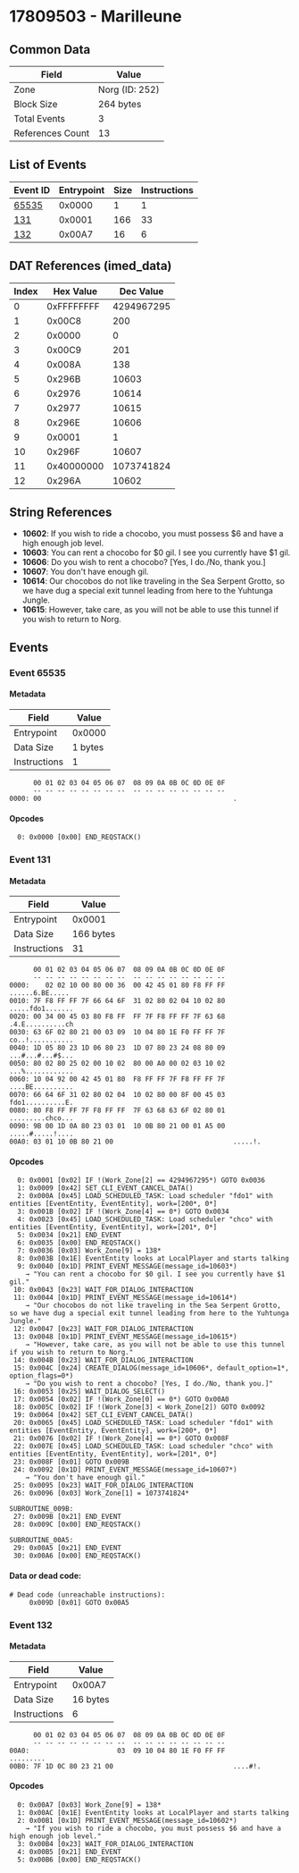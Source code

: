 # 17809503 - Marilleune

## Common Data

| Field            | Value          |
|------------------|----------------|
| Zone             | Norg (ID: 252) |
| Block Size       | 264 bytes      |
| Total Events     | 3              |
| References Count | 13             |

## List of Events

| Event ID              | Entrypoint   |   Size |   Instructions |
|-----------------------|--------------|--------|----------------|
| [65535](#event-65535) | 0x0000       |      1 |              1 |
| [131](#event-131)     | 0x0001       |    166 |             33 |
| [132](#event-132)     | 0x00A7       |     16 |              6 |

## DAT References (imed_data)

|   Index | Hex Value   |   Dec Value |
|---------|-------------|-------------|
|       0 | 0xFFFFFFFF  |  4294967295 |
|       1 | 0x00C8      |         200 |
|       2 | 0x0000      |           0 |
|       3 | 0x00C9      |         201 |
|       4 | 0x008A      |         138 |
|       5 | 0x296B      |       10603 |
|       6 | 0x2976      |       10614 |
|       7 | 0x2977      |       10615 |
|       8 | 0x296E      |       10606 |
|       9 | 0x0001      |           1 |
|      10 | 0x296F      |       10607 |
|      11 | 0x40000000  |  1073741824 |
|      12 | 0x296A      |       10602 |

## String References

- **10602**: If you wish to ride a chocobo, you must possess $6 and have a high enough job level.
- **10603**: You can rent a chocobo for $0 gil. I see you currently have $1 gil.
- **10606**: Do you wish to rent a chocobo? [Yes, I do./No, thank you.]
- **10607**: You don't have enough gil.
- **10614**: Our chocobos do not like traveling in the Sea Serpent Grotto, so we have dug a special exit tunnel leading from here to the Yuhtunga Jungle.
- **10615**: However, take care, as you will not be able to use this tunnel if you wish to return to Norg.

## Events

### Event 65535

#### Metadata

| Field        | Value   |
|--------------|---------|
| Entrypoint   | 0x0000  |
| Data Size    | 1 bytes |
| Instructions | 1       |

```
      00 01 02 03 04 05 06 07  08 09 0A 0B 0C 0D 0E 0F
      -- -- -- -- -- -- -- --  -- -- -- -- -- -- -- --
0000: 00                                                .               
```

#### Opcodes

```
  0: 0x0000 [0x00] END_REQSTACK()
```

### Event 131

#### Metadata

| Field        | Value     |
|--------------|-----------|
| Entrypoint   | 0x0001    |
| Data Size    | 166 bytes |
| Instructions | 31        |

```
      00 01 02 03 04 05 06 07  08 09 0A 0B 0C 0D 0E 0F
      -- -- -- -- -- -- -- --  -- -- -- -- -- -- -- --
0000:    02 02 10 00 80 00 36  00 42 45 01 80 F8 FF FF   ......6.BE.....
0010: 7F F8 FF FF 7F 66 64 6F  31 02 80 02 04 10 02 80  .....fdo1.......
0020: 00 34 00 45 03 80 F8 FF  FF 7F F8 FF FF 7F 63 68  .4.E..........ch
0030: 63 6F 02 80 21 00 03 09  10 04 80 1E F0 FF FF 7F  co..!...........
0040: 1D 05 80 23 1D 06 80 23  1D 07 80 23 24 08 80 09  ...#...#...#$...
0050: 80 02 80 25 02 00 10 02  80 00 A0 00 02 03 10 02  ...%............
0060: 10 04 92 00 42 45 01 80  F8 FF FF 7F F8 FF FF 7F  ....BE..........
0070: 66 64 6F 31 02 80 02 04  10 02 80 00 8F 00 45 03  fdo1..........E.
0080: 80 F8 FF FF 7F F8 FF FF  7F 63 68 63 6F 02 80 01  .........chco...
0090: 9B 00 1D 0A 80 23 03 01  10 0B 80 21 00 01 A5 00  .....#.....!....
00A0: 03 01 10 0B 80 21 00                              .....!.         
```

#### Opcodes

```
  0: 0x0001 [0x02] IF !(Work_Zone[2] == 4294967295*) GOTO 0x0036
  1: 0x0009 [0x42] SET_CLI_EVENT_CANCEL_DATA()
  2: 0x000A [0x45] LOAD_SCHEDULED_TASK: Load scheduler "fdo1" with entities [EventEntity, EventEntity], work=[200*, 0*]
  3: 0x001B [0x02] IF !(Work_Zone[4] == 0*) GOTO 0x0034
  4: 0x0023 [0x45] LOAD_SCHEDULED_TASK: Load scheduler "chco" with entities [EventEntity, EventEntity], work=[201*, 0*]
  5: 0x0034 [0x21] END_EVENT
  6: 0x0035 [0x00] END_REQSTACK()
  7: 0x0036 [0x03] Work_Zone[9] = 138*
  8: 0x003B [0x1E] EventEntity looks at LocalPlayer and starts talking
  9: 0x0040 [0x1D] PRINT_EVENT_MESSAGE(message_id=10603*)
    → "You can rent a chocobo for $0 gil. I see you currently have $1 gil."
 10: 0x0043 [0x23] WAIT_FOR_DIALOG_INTERACTION
 11: 0x0044 [0x1D] PRINT_EVENT_MESSAGE(message_id=10614*)
    → "Our chocobos do not like traveling in the Sea Serpent Grotto, so we have dug a special exit tunnel leading from here to the Yuhtunga Jungle."
 12: 0x0047 [0x23] WAIT_FOR_DIALOG_INTERACTION
 13: 0x0048 [0x1D] PRINT_EVENT_MESSAGE(message_id=10615*)
    → "However, take care, as you will not be able to use this tunnel if you wish to return to Norg."
 14: 0x004B [0x23] WAIT_FOR_DIALOG_INTERACTION
 15: 0x004C [0x24] CREATE_DIALOG(message_id=10606*, default_option=1*, option_flags=0*)
    → "Do you wish to rent a chocobo? [Yes, I do./No, thank you.]"
 16: 0x0053 [0x25] WAIT_DIALOG_SELECT()
 17: 0x0054 [0x02] IF !(Work_Zone[0] == 0*) GOTO 0x00A0
 18: 0x005C [0x02] IF !(Work_Zone[3] < Work_Zone[2]) GOTO 0x0092
 19: 0x0064 [0x42] SET_CLI_EVENT_CANCEL_DATA()
 20: 0x0065 [0x45] LOAD_SCHEDULED_TASK: Load scheduler "fdo1" with entities [EventEntity, EventEntity], work=[200*, 0*]
 21: 0x0076 [0x02] IF !(Work_Zone[4] == 0*) GOTO 0x008F
 22: 0x007E [0x45] LOAD_SCHEDULED_TASK: Load scheduler "chco" with entities [EventEntity, EventEntity], work=[201*, 0*]
 23: 0x008F [0x01] GOTO 0x009B
 24: 0x0092 [0x1D] PRINT_EVENT_MESSAGE(message_id=10607*)
    → "You don't have enough gil."
 25: 0x0095 [0x23] WAIT_FOR_DIALOG_INTERACTION
 26: 0x0096 [0x03] Work_Zone[1] = 1073741824*

SUBROUTINE_009B:
 27: 0x009B [0x21] END_EVENT
 28: 0x009C [0x00] END_REQSTACK()

SUBROUTINE_00A5:
 29: 0x00A5 [0x21] END_EVENT
 30: 0x00A6 [0x00] END_REQSTACK()
```

#### Data or dead code:

```
# Dead code (unreachable instructions):
     0x009D [0x01] GOTO 0x00A5
```

### Event 132

#### Metadata

| Field        | Value    |
|--------------|----------|
| Entrypoint   | 0x00A7   |
| Data Size    | 16 bytes |
| Instructions | 6        |

```
      00 01 02 03 04 05 06 07  08 09 0A 0B 0C 0D 0E 0F
      -- -- -- -- -- -- -- --  -- -- -- -- -- -- -- --
00A0:                      03  09 10 04 80 1E F0 FF FF         .........
00B0: 7F 1D 0C 80 23 21 00                              ....#!.         
```

#### Opcodes

```
  0: 0x00A7 [0x03] Work_Zone[9] = 138*
  1: 0x00AC [0x1E] EventEntity looks at LocalPlayer and starts talking
  2: 0x00B1 [0x1D] PRINT_EVENT_MESSAGE(message_id=10602*)
    → "If you wish to ride a chocobo, you must possess $6 and have a high enough job level."
  3: 0x00B4 [0x23] WAIT_FOR_DIALOG_INTERACTION
  4: 0x00B5 [0x21] END_EVENT
  5: 0x00B6 [0x00] END_REQSTACK()
```
